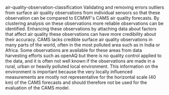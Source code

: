 air-quality-observation-classification
Validating and removing errors outliers from surface air quality observations from individual sensors so that these observation can be compared to ECMWF's CAMS air quality forecasts.  By clustering analysis on these observations more reliable observations can be identified. Enhancing these observations by attaching data about factors that affect air quality these observations can have more credibility about their accuracy. CAMS lacks credible surface air quality observations in many parts of the world, often in the most polluted area such as in India or Africa. Some observations are available for these areas from data harvesting efforts such as openAQ but there is no quality control applied to the data, and it is often not well known if the observations are made in a rural, urban or heavily polluted local environment.  This information on the environment is important because the very locally influenced measurements are mostly not representative for the horizontal scale (40 km) of the CAMS forecasts and should therefore not be used for the evaluation of the CAMS model.
